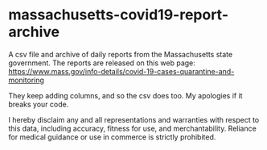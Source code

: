 # massachusetts-covid19-report-archive

A csv file and archive of daily reports from the Massachusetts state government. The reports are released on this web page: https://www.mass.gov/info-details/covid-19-cases-quarantine-and-monitoring

They keep adding columns, and so the csv does too. My apologies if it breaks your code.


I hereby disclaim any and all representations and warranties with respect to this data, including accuracy, fitness for use, and merchantability. Reliance for medical guidance or use in commerce is strictly prohibited.
